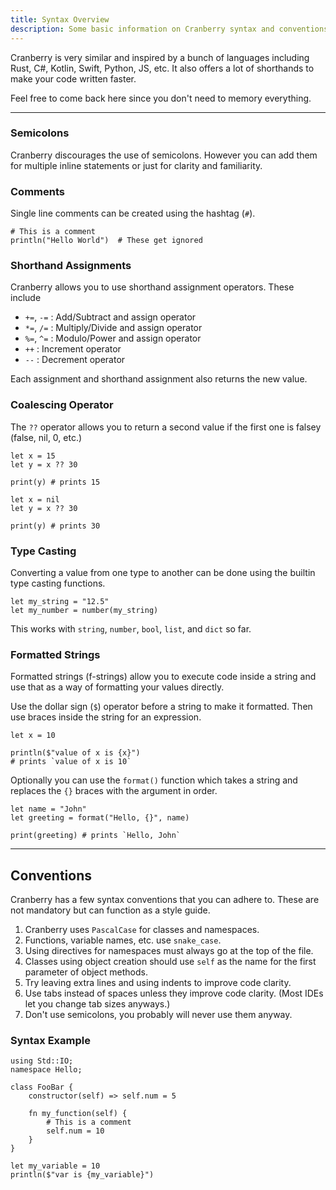 ```yaml
---
title: Syntax Overview
description: Some basic information on Cranberry syntax and conventions.
---
```


Cranberry is very similar and inspired by a bunch of languages including Rust, C#, Kotlin, Swift, Python, JS, etc. It also offers a lot of shorthands to make your code written faster.

Feel free to come back here since you don't need to memory everything.

---

### Semicolons

Cranberry discourages the use of semicolons. However you can add them for multiple inline statements or just for clarity and familiarity.

### Comments

Single line comments can be created using the hashtag (`#`).

```cranberry
# This is a comment
println("Hello World")  # These get ignored
```

### Shorthand Assignments

Cranberry allows you to use shorthand assignment operators. These include

- `+=`, `-=` : Add/Subtract and assign operator
- `*=`, `/=` : Multiply/Divide and assign operator
- `%=`, `^=` : Modulo/Power and assign operator
- `++` : Increment operator
- `--` : Decrement operator

Each assignment and shorthand assignment also returns the new value.

### Coalescing Operator

The `??` operator allows you to return a second value if the first one is falsey (false, nil, 0, etc.)

```cranberry
let x = 15
let y = x ?? 30

print(y) # prints 15
```

```cranberry
let x = nil
let y = x ?? 30

print(y) # prints 30
```

### Type Casting

Converting a value from one type to another can be done using the builtin type casting functions.

```cranberry
let my_string = "12.5"
let my_number = number(my_string)
```

This works with `string`, `number`, `bool`, `list`, and `dict` so far.

### Formatted Strings

Formatted strings (f-strings) allow you to execute code inside a string and use that as a way of formatting your values directly.

Use the dollar sign (`$`) operator before a string to make it formatted.
Then use braces inside the string for an expression.

```cranberry
let x = 10

println($"value of x is {x}")
# prints `value of x is 10`
```

Optionally you can use the `format()` function which takes a string and replaces the `{}` braces with the argument in order.

```cranberry
let name = "John"
let greeting = format("Hello, {}", name)

print(greeting) # prints `Hello, John`
```

---

## Conventions

Cranberry has a few syntax conventions that you can adhere to. These are not mandatory but can function as a style guide.

1. Cranberry uses `PascalCase` for classes and namespaces.
2. Functions, variable names, etc. use `snake_case`.
3. Using directives for namespaces must always go at the top of the file.
4. Classes using object creation should use `self` as the name for the first parameter of object methods.
5. Try leaving extra lines and using indents to improve code clarity.
6. Use tabs instead of spaces unless they improve code clarity. (Most IDEs let you change tab sizes anyways.)
6. Don't use semicolons, you probably will never use them anyway.

### Syntax Example

```cranberry
using Std::IO;
namespace Hello;

class FooBar {
	constructor(self) => self.num = 5

	fn my_function(self) {
		# This is a comment
		self.num = 10
	}
}

let my_variable = 10
println($"var is {my_variable}")
```
